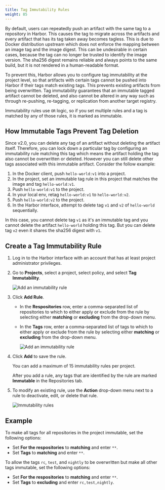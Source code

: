 ```yaml
---
title: Tag Immutability Rules
weight: 85
---
```


By default, users can repeatedly push an artifact with the same tag to a repository in Harbor. This causes the tag to migrate across the artifacts and every artifact that has its tag taken away becomes tagless. This is due to Docker distribution upstream which does not enforce the mapping between an image tag and the image digest. This can be undesirable in certain cases, because the tag can no longer be trusted to identify the image version. The sha256 digest remains reliable and always points to the same build, but it is not rendered in a human-readable format.

To prevent this, Harbor allows you to configure tag immutability at the project level, so that artifacts with certain tags cannot be pushed into Harbor if their tags match existing tags. This prevents existing artifacts from being overwritten. Tag immutability guarantees that an immutable tagged artifact cannot be deleted, and also cannot be altered in any way such as through re-pushing, re-tagging, or replication from another target registry.

Immutability rules use `OR` logic, so if you set multiple rules and a tag is matched by any of those rules, it is marked as immutable. 

## How Immutable Tags Prevent Tag Deletion

Since v2.0, you can delete any tag of an artifact without deleting the artifact itself. Therefore, you can lock down a particular tag by configuring an immutability rule matching this tag which means the artifact holding the tag also cannot be overwritten or deleted. However you can still delete other tags associated with this immutable artifact. Consider the follow example:

1. In the Docker client, push `hello-world:v1` into a project.
1. In the project, set an immutable tag rule in this project that matches the image and tag `hello-world:v1`.
1. Push `hello-world:v1` to the project.
1. In your local env, retag `hello-world:v1` to `hello-world:v2`.
1. Push `hello-world:v2` to the project.
1. In the Harbor interface, attempt to delete tag `v1` and `v2` of `hello-world` sequentially.

In this case, you cannot delete tag `v1` as it's an immutable tag and you cannot delete the artifact `hello-world` holding this tag. But you can delete tag `v2` even it shares the sha256 digest with `v1`. 

## Create a Tag Immutability Rule

1. Log in to the Harbor interface with an account that has at least project administrator privileges.
1. Go to **Projects**, select a project, select policy, and select **Tag Immutability**.

    ![Add an immutability rule](../../../img/tag-immutability.png)

1. Click **Add Rule**.

    - In the **Respositories** row, enter a comma-separated list of repositories to which to either apply or exclude from the rule by selecting either **matching** or **excluding** from the drop-down menu.
    - In the **Tags** row, enter a comma-separated list of tags to which to either apply or exclude from the rule by selecting either **matching** or **excluding** from the drop-down menu.
 
      ![Add an immutability rule](../../../img/add-immutability-rule.png)
1. Click **Add** to save the rule.

    You can add a maximum of 15 immutability rules per project. 

    After you add a rule, any tags that are identified by the rule are marked **Immutable** in the Repositories tab.
1. To modify an existing rule, use the **Action** drop-down menu next to a rule to deactivate, edit, or delete that rule. 

    ![Immutability rules](../../../img/edit-tag-immutability.png)

## Example

To make all tags for all repositories in the project immutable, set the following options:

- Set **For the respositories** to **matching** and enter `**`.
- Set **Tags** to **matching** and enter `**`.

To allow the tags `rc`, `test`, and `nightly` to be overwritten but make all other tags immutable, set the following options:

- Set **For the respositories** to **matching** and enter `**`.
- Set **Tags** to **excluding** and enter `rc,test,nightly`.
